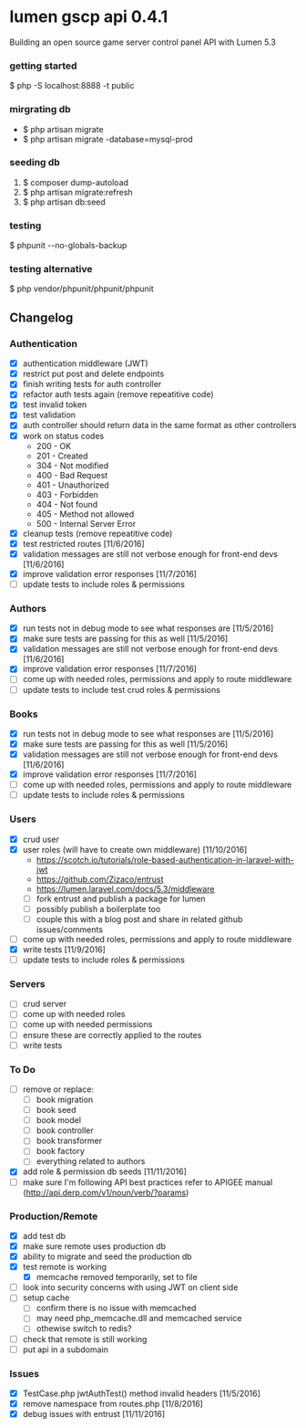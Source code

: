 # lumen gscp api 0.4.1
Building an open source game server control panel API with Lumen 5.3

### getting started
$ php -S localhost:8888 -t public

### mirgrating db
- $ php artisan migrate
- $ php artisan migrate -database=mysql-prod

### seeding db
1. $ composer dump-autoload
2. $ php artisan migrate:refresh
3. $ php artisan db:seed

### testing
$ phpunit --no-globals-backup

### testing alternative
$ php vendor/phpunit/phpunit/phpunit

## Changelog

### Authentication
- [x] authentication middleware (JWT)
- [x] restrict put post and delete endpoints
- [x] finish writing tests for auth controller	
- [x] refactor auth tests again (remove repeatitive code)
- [x] test invalid token	
- [x] test validation
- [x] auth controller should return data in the same format as other controllers
- [x] work on status codes
	- 200 - OK
	- 201 - Created
	- 304 - Not modified
	- 400 - Bad Request
	- 401 - Unauthorized
	- 403 - Forbidden
	- 404 - Not found		
	- 405 - Method not allowed
	- 500 - Internal Server Error
- [x] cleanup tests (remove repeatitive code)
- [x] test restricted routes [11/6/2016]
- [x] validation messages are still not verbose enough for front-end devs [11/6/2016]
- [x] improve validation error responses [11/7/2016]
- [ ] update tests to include roles & permissions

### Authors
- [x] run tests not in debug mode to see what responses are [11/5/2016]
- [x] make sure tests are passing for this as well	[11/5/2016]
- [x] validation messages are still not verbose enough for front-end devs 
[11/6/2016]
- [x] improve validation error responses [11/7/2016]
- [ ] come up with needed roles, permissions and apply to route middleware
- [ ] update tests to include test crud roles & permissions

### Books
- [x] run tests not in debug mode to see what responses are [11/5/2016]
- [x] make sure tests are passing for this as well	[11/5/2016]
- [x] validation messages are still not verbose enough for front-end devs [11/6/2016]
- [x] improve validation error responses [11/7/2016]
- [ ] come up with needed roles, permissions and apply to route middleware
- [ ] update tests to include roles & permissions

### Users
- [x] crud user
- [x] user roles (will have to create own middleware) [11/10/2016]
	- https://scotch.io/tutorials/role-based-authentication-in-laravel-with-jwt
	- https://github.com/Zizaco/entrust
	- https://lumen.laravel.com/docs/5.3/middleware
	- [ ] fork entrust and publish a package for lumen
	- [ ] possibly publish a boilerplate too
	- [ ] couple this with a blog post and share in related github issues/comments
- [ ] come up with needed roles, permissions and apply to route middleware
- [x] write tests [11/9/2016]
- [ ] update tests to include roles & permissions

### Servers
- [ ] crud server
- [ ] come up with needed roles
- [ ] come up with needed permissions
- [ ] ensure these are correctly applied to the routes
- [ ] write tests

### To Do
- [ ] remove or replace:
	- [ ] book migration
	- [ ] book seed
	- [ ] book model
	- [ ] book controller
	- [ ] book transformer
	- [ ] book factory
	- [ ] everything related to authors
- [x] add role & permission db seeds [11/11/2016]
- [ ] make sure I'm following API best practices refer to APIGEE manual (http://api.derp.com/v1/noun/verb/?params)

### Production/Remote
- [x] add test db
- [x] make sure remote uses production db
- [x] ability to migrate and seed the production db
- [x] test remote is working
	- [x] memcache removed temporarily, set to file
- [ ] look into security concerns with using JWT on client side
- [ ] setup cache
	- [ ] confirm there is no issue with memcached 
	- [ ] may need php_memcache.dll and memcached service		
	- [ ] othewise switch to redis?	
- [ ] check that remote is still working
- [ ] put api in a subdomain	

### Issues
- [x] TestCase.php jwtAuthTest() method invalid headers [11/5/2016]
- [x] remove namespace from routes.php [11/8/2016]
- [x] debug issues with entrust [11/11/2016]